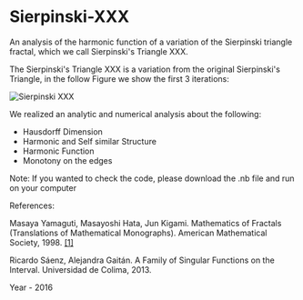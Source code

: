 # Sierpinski-XXX
 An analysis of the harmonic function of a variation of the Sierpinski triangle fractal, which we call Sierpinski's Triangle XXX.

 The Sierpinski's Triangle XXX is a variation from the original Sierpinski's Triangle, in the follow Figure we show the first 3 iterations:

![Sierpinski XXX](https://github.com/YairCCastillo/Sierpinski-XXX/assets/49602985/4483e6e2-8e06-4818-ad31-bdbd27bf9e2d)

We realized an analytic and numerical analysis about the following:
- Hausdorff Dimension
- Harmonic and Self similar Structure
- Harmonic Function
- Monotony on the edges

Note: If you wanted to check the code, please download the .nb file and run on your computer

References:

Masaya Yamaguti, Masayoshi Hata, Jun Kigami. Mathematics of Fractals (Translations of Mathematical Monographs). American Mathematical Society, 1998. [[1]](https://books.google.com.mx/books?hl=es&lr=&id=0V3rwO2_Ab4C&oi=fnd&pg=PP13&ots=55U0m-Ir3W&sig=qQhQCeTJSPRuJ6xav909cbFlokk&redir_esc=y#v=onepage&q&f=false)

Ricardo Sáenz, Alejandra Gaitán. A Family of Singular Functions on the Interval. Universidad de Colima, 2013.

Year - 2016
